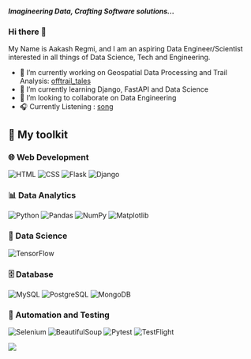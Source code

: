##### Imagineering Data, Crafting Software solutions...
### Hi there 👋  
My Name is Aakash Regmi, and I am an aspiring Data Engineer/Scientist interested in all things of Data Science, Tech and Engineering.

- 🔭 I’m currently working on Geospatial Data Processing and Trail Analysis: [offtrail_tales](https://github.com/a-regmi/offtrail_tales)
- 🌱 I’m currently learning Django, FastAPI and Data Science
- 👯 I’m looking to collaborate on Data Engineering
- 🎧 Currently Listening : [song](https://www.youtube.com/watch?v=xvFZjo5PgG0)

## 🔧 My toolkit

### 🌐 Web Development
![HTML](https://img.shields.io/badge/HTML-E34F26?style=for-the-badge&logo=html5&logoColor=white)
![CSS](https://img.shields.io/badge/CSS-1572B6?style=for-the-badge&logo=css3&logoColor=white)
![Flask](https://img.shields.io/badge/Flask-000000?style=for-the-badge&logo=flask) ![Django](https://img.shields.io/badge/Django-092E20?style=for-the-badge&logo=django)

<!-- This is a comment and will not appear in the rendered Markdown 

### 📱 Mobile Dev and testing
React Native, Ionic, Flutter
-->
### 📊 Data Analytics
![Python](https://img.shields.io/badge/Python-3776AB?style=for-the-badge&logo=python&logoColor=white)
![Pandas](https://img.shields.io/badge/Pandas-150458?style=for-the-badge&logo=pandas&logoColor=white)
![NumPy](https://img.shields.io/badge/NumPy-013243?style=for-the-badge&logo=numpy&logoColor=white)
![Matplotlib](https://img.shields.io/badge/Matplotlib-11557C?style=for-the-badge&logo=matplotlib&logoColor=white)

### 🧠 Data Science
![TensorFlow](https://img.shields.io/badge/TensorFlow-FF6F00?style=for-the-badge&logo=tensorflow&logoColor=white)

### 🗄️ Database
![MySQL](https://img.shields.io/badge/MySQL-4479A1?style=for-the-badge&logo=mysql&logoColor=white)
![PostgreSQL](https://img.shields.io/badge/PostgreSQL-4169E1?style=for-the-badge&logo=postgresql&logoColor=white)
![MongoDB](https://img.shields.io/badge/MongoDB-47A248?style=for-the-badge&logo=mongodb&logoColor=white)


### 🤖 Automation and Testing
![Selenium](https://img.shields.io/badge/Selenium-43B02A?style=for-the-badge&logo=selenium&logoColor=white)
![BeautifulSoup](https://img.shields.io/badge/BeautifulSoup-8B4513?style=for-the-badge&logo=python&logoColor=white)
![Pytest](https://img.shields.io/badge/Pytest-0A9EDC?style=for-the-badge&logo=python&logoColor=white)
![TestFlight](https://img.shields.io/badge/TestFlight-F77F00?style=for-the-badge&logo=apple&logoColor=white)



![](https://komarev.com/ghpvc/?username=aregmi&label=Profile%20views&color=0e75b6&style=social)
